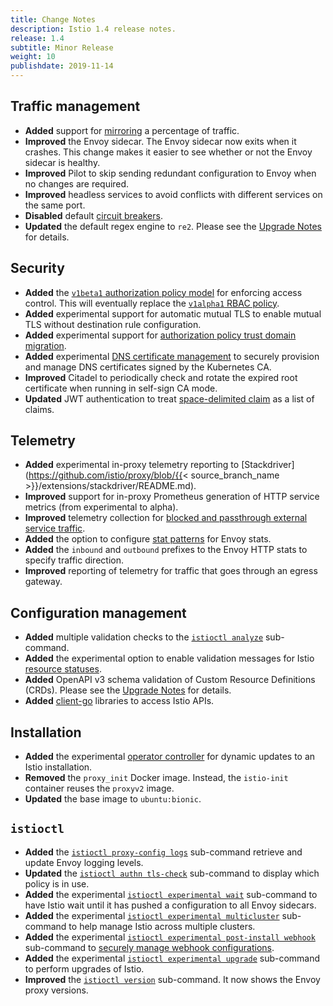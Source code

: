 ```yaml
---
title: Change Notes
description: Istio 1.4 release notes.
release: 1.4
subtitle: Minor Release
weight: 10
publishdate: 2019-11-14
---
```


## Traffic management

- **Added** support for [mirroring](/docs/tasks/traffic-management/mirroring/) a percentage of traffic.
- **Improved** the Envoy sidecar. The Envoy sidecar now exits when it crashes. This change makes it easier to see whether or not the Envoy sidecar is healthy.
- **Improved** Pilot to skip sending redundant configuration to Envoy when no changes are required.
- **Improved** headless services to avoid conflicts with different services on the same port.
- **Disabled** default [circuit breakers](/docs/tasks/traffic-management/circuit-breaking/).
- **Updated** the default regex engine to `re2`. Please see the [Upgrade Notes](/news/releases/1.4.x/announcing-1.4/upgrade-notes) for details.

## Security

- **Added** the [`v1beta1` authorization policy model](/blog/2019/v1beta1-authorization-policy/) for enforcing access control. This will eventually replace the [`v1alpha1` RBAC policy](https://archive.istio.io/1.4/docs/reference/config/security/istio.rbac.v1alpha1/).
- **Added** experimental support for automatic mutual TLS to enable mutual TLS without destination rule configuration.
- **Added** experimental support for [authorization policy trust domain migration](/docs/tasks/security/authorization/authz-td-migration/).
- **Added** experimental [DNS certificate management](/blog/2019/dns-cert/) to securely provision and manage DNS certificates signed by the Kubernetes CA.
- **Improved** Citadel to periodically check and rotate the expired root certificate when running in self-sign CA mode.
- **Updated** JWT authentication to treat [space-delimited claim](https://github.com/istio/istio/issues/13565) as a list of claims.

## Telemetry

- **Added** experimental in-proxy telemetry reporting to [Stackdriver](https://github.com/istio/proxy/blob/{{< source_branch_name >}}/extensions/stackdriver/README.md).
- **Improved** support for in-proxy Prometheus generation of HTTP service metrics (from experimental to alpha).
- **Improved** telemetry collection for [blocked and passthrough external service traffic](/blog/2019/monitoring-external-service-traffic/).
- **Added** the option to configure [stat patterns](/docs/reference/config/istio.mesh.v1alpha1/#MeshConfig) for Envoy stats.
- **Added** the `inbound` and `outbound` prefixes to the Envoy HTTP stats to specify traffic direction.
- **Improved** reporting of telemetry for traffic that goes through an egress gateway.

## Configuration management

- **Added** multiple validation checks to the [`istioctl analyze`](/docs/ops/diagnostic-tools/istioctl-analyze/) sub-command.
- **Added** the experimental option to enable validation messages for Istio [resource statuses](/docs/ops/diagnostic-tools/istioctl-analyze/#enabling-validation-messages-for-resource-status).
- **Added** OpenAPI v3 schema validation of Custom Resource Definitions (CRDs). Please see the [Upgrade Notes](/news/releases/1.4.x/announcing-1.4/upgrade-notes) for details.
- **Added** [client-go](https://github.com/istio/client-go) libraries to access Istio APIs.

## Installation

- **Added** the experimental [operator controller](/docs/setup/install/operator/) for dynamic updates to an Istio installation.
- **Removed** the `proxy_init` Docker image. Instead, the `istio-init` container reuses the `proxyv2` image.
- **Updated** the base image to `ubuntu:bionic`.

## `istioctl`

- **Added** the [`istioctl proxy-config logs`](/docs/reference/commands/istioctl/#istioctl-proxy-config-log) sub-command retrieve and update Envoy logging levels.
- **Updated** the [`istioctl authn tls-check`](https://archive.istio.io/v1.4/docs/reference/commands/istioctl/#istioctl-authn-tls-check) sub-command to display which policy is in use.
- **Added** the experimental [`istioctl experimental wait`](/docs/reference/commands/istioctl/#istioctl-experimental-wait) sub-command to have Istio wait until it has pushed a configuration to all Envoy sidecars.
- **Added** the experimental [`istioctl experimental multicluster`](/docs/reference/commands/istioctl/#istioctl-experimental-multicluster) sub-command to help manage Istio across multiple clusters.
- **Added** the experimental [`istioctl experimental post-install webhook`](/docs/reference/commands/istioctl/#istioctl-experimental-post-install-webhook) sub-command to [securely manage webhook configurations](/blog/2019/webhook/).
- **Added** the experimental [`istioctl experimental upgrade`](https://archive.istio.io/v1.4/docs/setup/upgrade/istioctl-upgrade/) sub-command to perform upgrades of Istio.
- **Improved** the [`istioctl version`](/docs/reference/commands/istioctl/#istioctl-version) sub-command. It now shows the Envoy proxy versions.
